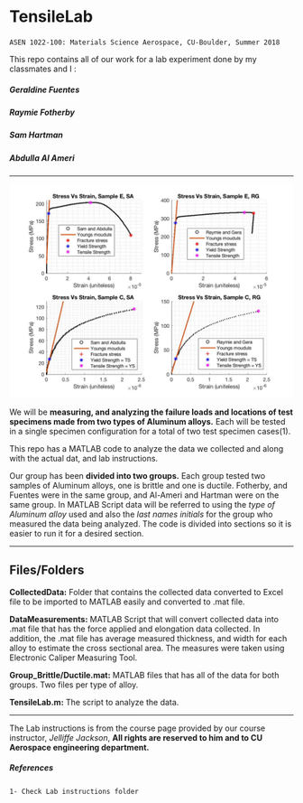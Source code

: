 # TensileLab

` ASEN 1022-100: Materials Science Aerospace, CU-Boulder, Summer 2018 `

This repo contains all of our work for a lab experiment done by my classmates and I :


##### Geraldine Fuentes
##### Raymie Fotherby
##### Sam Hartman
##### Abdulla Al Ameri

***

![alt text](FinalFigure.jpg "Stress Vs Strain figures")



We will be **measuring, and analyzing the failure loads and locations of test specimens made from two types of Aluminum alloys.** Each will be tested in a single specimen configuration for a total of two test specimen cases(1). 

This repo has a MATLAB code to analyze the data we collected and along with the actual dat, and lab instructions.

Our group has been **divided into two groups.** Each group tested two samples of Aluminum alloys, one is brittle and one is ductile. Fotherby, and Fuentes were in the same group, and Al-Ameri and Hartman were on the same group. In MATLAB Script data will be referred to using the *type of Aluminum alloy* used and also the *last names initials* for the group who measured the data being analyzed. The code is divided into sections so it is easier to run it for a desired section. 

***

## Files/Folders

**CollectedData:** Folder that contains the collected data converted to Excel file to be imported to MATLAB easily and converted to .mat file.


**DataMeasurements:** MATLAB Script that will convert collected data into .mat file that has the force applied and elongation data collected. In addition, the .mat file has average measured thickness, and width for each alloy to estimate the cross sectional area. The measures were taken using Electronic Caliper Measuring Tool.

**Group_Brittle/Ductile.mat:** MATLAB files that has all of the data for both groups. Two files per type of alloy.

**TensileLab.m:** The script to analyze the data.

***


The Lab instructions is from the course page provided by our course instructor, *Jelliffe Jackson*, **All rights are reserved to him and to CU Aerospace engineering department.**


##### References 

` 1- Check Lab instructions folder `